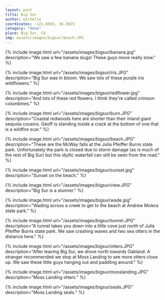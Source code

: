 ```yaml
---
layout: post
title: Big Sur
author: michelle
coordinates: -121.8563, 36.3615
category: "done"
place: Big Sur, CA
img: assets/images/bigsur/beach.JPG
---
```



{% include image.html url="/assets/images/bigsur/banana.jpg" description="We saw a few banana slugs! These guys move really slow." %}

{% include image.html url="/assets/images/bigsur/iris.JPG" description="Big Sur was in bloom. We saw lots of these purple iris wildflowers." %}

{% include image.html url="/assets/images/bigsur/redflower.jpg" description="And lots of these red flowers. I think they're called crimson columbines." %}

{% include image.html url="/assets/images/bigsur/burn.JPG" description="Coastal redwoods here are shorter than their inland giant sequoia cousins. Geoff is standing inside a crack at the bottom of one that is a wildfire scar." %}

{% include image.html url="/assets/images/bigsur/beach.JPG" description="These are the McWay falls at the Julia Pfeiffer Burns state park. Unfortunately the park is closed due to storm damage (as is much of the rest of Big Sur) but this idyllic waterfall can still be seen from the road." %}

{% include image.html url="/assets/images/bigsur/sunset.jpg" description="Sunset on the beach." %}

{% include image.html url="/assets/images/bigsur/view.JPG" description="Big Sur is a stunner." %}

{% include image.html url="/assets/images/bigsur/wade.jpg" description="Wading across a creek to get to the beach at Andrew Molera state park." %}

{% include image.html url="/assets/images/bigsur/tunnel.JPG" description="A tunnel takes you down into a little cove just north of Julia Pfeiffer Burns state park. We saw crashing waves and two sea otters in the distance here." %}

{% include image.html url="/assets/images/bigsur/otters.JPG" description="After leaving Big Sur, we drove north towards Oakland. A stranger recommended we stop at Moss Landing to see more otters close up. We saw these little guys hanging out and paddling around." %}

{% include image.html url="/assets/images/bigsur/mosslanding.JPG" description="Moss Landing otters." %}

{% include image.html url="/assets/images/bigsur/seals.JPG" description="Moss Landing seals." %}